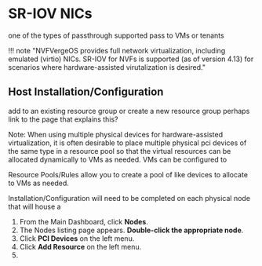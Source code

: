 # SR-IOV NICs

one of the types of passthrough supported
pass to VMs or tenants

!!! note "NVFVergeOS provides full network virtualization, including emulated (virtio) NICs. SR-IOV for NVFs is supported (as of version 4.13) for scenarios where hardware-assisted virutalization is desired."

## Host Installation/Configuration

add to an existing resource group
or create a new resource group
perhaps link to the page that explains this?

Note: When using multiple physical devices for hardware-assisted virtualization, it is often desirable to place multiple physical pci devices of the same type in a resource pool so that the virtual resources can be allocated dynamically to VMs as needed.  VMs can be configured to 

Resource Pools/Rules allow you to create a pool of like devices to allocate to VMs as needed.

Installation/Configuration will need to be completed on each physical node that will house a


1. From the Main Dashboard, click **Nodes**.
2. The Nodes listing page appears. **Double-click the appropriate node**.
3. Click **PCI Devices** on the left menu.
4. Click **Add Resource** on the left menu.
5. 

